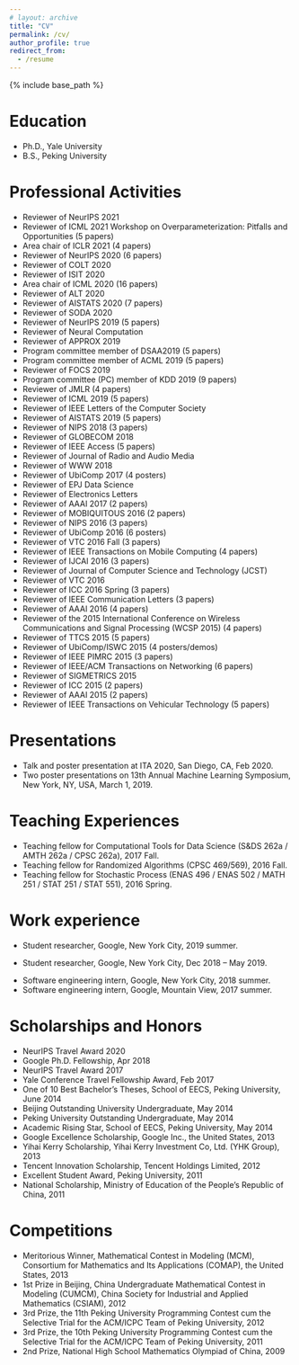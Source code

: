 ```yaml
---
# layout: archive
title: "CV"
permalink: /cv/
author_profile: true
redirect_from:
  - /resume
---
```


{% include base_path %}

Education
======
* Ph.D., Yale University
* B.S., Peking University
<!-- * M.S. in Jekyll, GitHub University, 2014 -->

Professional Activities
======
* Reviewer of NeurIPS 2021
* Reviewer of ICML 2021 Workshop on Overparameterization: Pitfalls and Opportunities (5 papers)
* Area chair of ICLR 2021 (4 papers)
* Reviewer of NeurIPS 2020 (6 papers)
* Reviewer of COLT 2020
* Reviewer of ISIT 2020
* Area chair of ICML 2020 (16 papers)
* Reviewer of ALT 2020
* Reviewer of AISTATS 2020 (7 papers)
* Reviewer of SODA 2020
* Reviewer of NeurIPS 2019 (5 papers)
* Reviewer of Neural Computation
* Reviewer of APPROX 2019
* Program committee member of DSAA2019 (5 papers)
* Program committee member of ACML 2019 (5 papers)
* Reviewer of FOCS 2019
* Program committee (PC) member of KDD 2019 (9 papers)
* Reviewer of JMLR (4 papers)
* Reviewer of ICML 2019 (5 papers)
* Reviewer of IEEE Letters of the Computer Society
* Reviewer of AISTATS 2019 (5 papers)
* Reviewer of NIPS 2018 (3 papers)
* Reviewer of GLOBECOM 2018
* Reviewer of IEEE Access (5 papers)
* Reviewer of Journal of Radio and Audio Media
* Reviewer of WWW 2018
* Reviewer of UbiComp 2017 (4 posters)
* Reviewer of EPJ Data Science
* Reviewer of Electronics Letters
* Reviewer of AAAI 2017 (2 papers)
* Reviewer of MOBIQUITOUS 2016 (2 papers)
* Reviewer of NIPS 2016 (3 papers)
* Reviewer of UbiComp 2016 (6 posters)
* Reviewer of VTC 2016 Fall (3 papers)
* Reviewer of IEEE Transactions on Mobile Computing (4 papers)
* Reviewer of IJCAI 2016 (3 papers)
* Reviewer of Journal of Computer Science and Technology (JCST)
* Reviewer of VTC 2016
* Reviewer of ICC 2016 Spring (3 papers)
* Reviewer of IEEE Communication Letters (3 papers)
* Reviewer of AAAI 2016 (4 papers)
* Reviewer of the 2015 International Conference on Wireless Communications and Signal Processing (WCSP 2015) (4 papers)
* Reviewer of TTCS 2015 (5 papers)
* Reviewer of UbiComp/ISWC 2015 (4 posters/demos)
* Reviewer of IEEE PIMRC 2015 (3 papers)
* Reviewer of IEEE/ACM Transactions on Networking (6 papers)
* Reviewer of SIGMETRICS 2015
* Reviewer of ICC 2015 (2 papers)
* Reviewer of AAAI 2015 (2 papers)
* Reviewer of IEEE Transactions on Vehicular Technology (5 papers)

Presentations
======
* Talk and poster presentation at ITA 2020, San Diego, CA, Feb 2020.
* Two poster presentations on 13th Annual Machine Learning Symposium, New York, NY, USA, March 1, 2019.

Teaching Experiences
======
* Teaching fellow for Computational Tools for Data Science (S&DS 262a / AMTH 262a / CPSC 262a), 2017 Fall.
* Teaching fellow for Randomized Algorithms (CPSC 469/569), 2016 Fall.
* Teaching fellow for Stochastic Process (ENAS 496 / ENAS 502 / MATH 251 / STAT 251 / STAT 551), 2016 Spring.

Work experience
======
- Student researcher, Google, New York City, 2019 summer.

- Student researcher, Google, New York City, Dec 2018 – May 2019.

* Software engineering intern, Google, New York City, 2018 summer.
* Software engineering intern, Google, Mountain View, 2017 summer.

Scholarships and Honors
======
* NeurIPS Travel Award 2020
* Google Ph.D. Fellowship, Apr 2018
* NeurIPS Travel Award 2017
* Yale Conference Travel Fellowship Award, Feb 2017
* One of 10 Best Bachelor’s Theses, School of EECS, Peking University, June 2014
* Beijing Outstanding University Undergraduate, May 2014
* Peking University Outstanding Undergraduate, May 2014
* Academic Rising Star, School of EECS, Peking University, May 2014
* Google Excellence Scholarship, Google Inc., the United States, 2013
* Yihai Kerry Scholarship, Yihai Kerry Investment Co, Ltd. (YHK Group), 2013
* Tencent Innovation Scholarship, Tencent Holdings Limited, 2012
* Excellent Student Award, Peking University, 2011
* National Scholarship, Ministry of Education of the People’s Republic of China, 2011

Competitions
======
* Meritorious Winner, Mathematical Contest in Modeling (MCM), Consortium for Mathematics and Its Applications (COMAP), the United States, 2013
* 1st Prize in Beijing, China Undergraduate Mathematical Contest in Modeling (CUMCM), China Society for Industrial and Applied Mathematics (CSIAM), 2012 
* 3rd Prize, the 11th Peking University Programming Contest cum the Selective Trial for the ACM/ICPC Team of Peking University, 2012
* 3rd Prize, the 10th Peking University Programming Contest cum the Selective Trial for the ACM/ICPC Team of Peking University, 2011
* 2nd Prize, National High School Mathematics Olympiad of China, 2009
